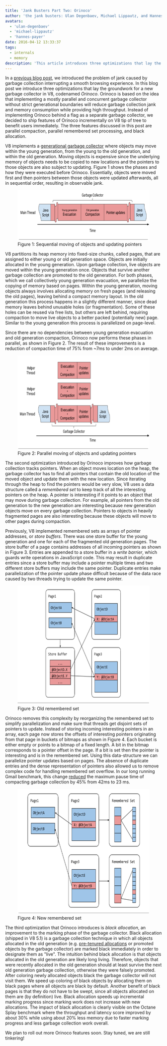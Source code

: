 ```yaml
---
title: 'Jank Busters Part Two: Orinoco'
author: 'the jank busters: Ulan Degenbaev, Michael Lippautz, and Hannes Payer'
avatars:
  - 'ulan-degenbaev'
  - 'michael-lippautz'
  - 'hannes-payer'
date: 2016-04-12 13:33:37
tags:
  - internals
  - memory
description: 'This article introduces three optimizations that lay the groundwork for a new garbage collector in V8, codenamed Orinoco.'
---
```

In a [previous blog post](/blog/jank-busters), we introduced the problem of jank caused by garbage collection interrupting a smooth browsing experience. In this blog post we introduce three optimizations that lay the groundwork for a new garbage collector in V8, codenamed _Orinoco_. Orinoco is based on the idea that implementing a mostly parallel and concurrent garbage collector without strict generational boundaries will reduce garbage collection jank and memory consumption while providing high throughput. Instead of implementing Orinoco behind a flag as a separate garbage collector, we decided to ship features of Orinoco incrementally on V8 tip of tree to benefit users immediately. The three features discussed in this post are parallel compaction, parallel remembered set processing, and black allocation.

V8 implements a [generational garbage collector](https://en.wikipedia.org/wiki/Garbage_collection_(computer_science)#Generational) where objects may move within the young generation, from the young to the old generation, and within the old generation. Moving objects is expensive since the underlying memory of objects needs to be copied to new locations and the pointers to those objects are also subject to updating. Figure 1 shows the phases and how they were executed before Orinoco. Essentially, objects were moved first and then pointers between those objects were updated afterwards, all in sequential order, resulting in observable jank.

<figure>
  <img src="/_img/orinoco/sequential.png" width="629" height="162" alt="" loading="lazy">
  <figcaption>Figure 1: Sequential moving of objects and updating pointers</figcaption>
</figure>

V8 partitions its heap memory into fixed-size chunks, called pages, that are assigned to either young or old generation space. Objects are initially allocated in the young generation. Upon garbage collection, live objects are moved within the young generation once. Objects that survive another garbage collection are promoted to the old generation. For both phases, which we call collectively young generation evacuation, we parallelize the copying of memory based on pages. Within the young generation, moving objects always involves allocating memory on fresh pages (and releasing the old pages), leaving behind a compact memory layout. In the old generation this process happens in a slightly different manner, since dead memory leaves behind unusable holes (or fragmentation). Some of these holes can be reused via free lists, but others are left behind, requiring compaction to move live objects to a better packed (potentially new) page. Similar to the young generation this process is parallelized on page-level.

Since there are no dependencies between young generation evacuation and old generation compaction, Orinoco now performs these phases in parallel, as shown in Figure 2. The result of these improvements is a reduction of compaction time of 75% from ~7ms to under 2ms on average.

<figure>
  <img src="/_img/orinoco/parallel.png" width="625" height="302" alt="" loading="lazy">
  <figcaption>Figure 2: Parallel moving of objects and updating pointers</figcaption>
</figure>

The second optimization introduced by Orinoco improves how garbage collection tracks pointers. When an object moves location on the heap, the garbage collector has to find all pointers that contain the old location of the moved object and update them with the new location. Since iterating through the heap to find the pointers would be very slow, V8 uses a data structure called a _remembered_ _set_ to keep track of all the interesting pointers on the heap. A pointer is interesting if it points to an object that may move during garbage collection. For example, all pointers from the old generation to the new generation are interesting because new generation objects move on every garbage collection. Pointers to objects in heavily fragmented pages are also interesting because these objects will move to other pages during compaction.

Previously, V8 implemented remembered sets as arrays of pointer addresses, or _store buffers_. There was one store buffer for the young generation and one for each of the fragmented old generation pages. The store buffer of a page contains addresses of all incoming pointers as shown in Figure 3. Entries are appended to a store buffer in a _write barrier_, which guards write operations in JavaScript code. This may result in duplicate entries since a store buffer may include a pointer multiple times and two different store buffers may include the same pointer. Duplicate entries make parallelization of the pointer update phase difficult because of the data race caused by two threads trying to update the same pointer.

<figure>
  <img src="/_img/orinoco/old-remembered-set.png" width="618" height="382" alt="" loading="lazy">
  <figcaption>Figure 3: Old remembered set</figcaption>
</figure>

Orinoco removes this complexity by reorganizing the remembered set to simplify parallelization and make sure that threads get disjoint sets of pointers to update. Instead of storing incoming interesting pointers in an array, each page now stores the offsets of interesting pointers originating from that page in buckets of bitmaps as shown in Figure 4. Each bucket is either empty or points to a bitmap of a fixed length. A bit in the bitmap corresponds to a pointer offset in the page. If a bit is set then the pointer is interesting and is in the remembered set. Using this data-structure we can parallelize pointer updates based on pages. The absence of duplicate entries and the dense representation of pointers also allowed us to remove complex code for handling remembered set overflow. In our long running Gmail benchmark, this change [reduced](https://drive.google.com/file/d/0BxRQ51WfVicyMk9nYUk5YVY1VjQ/view) the maximum pause time of compacting garbage collection by 45% from 42ms to 23 ms.

<figure>
  <img src="/_img/orinoco/new-remembered-set.png" width="622" height="402" alt="" loading="lazy">
  <figcaption>Figure 4: New remembered set</figcaption>
</figure>

The third optimization that Orinoco introduces is _black allocation_, an improvement to the marking phase of the garbage collector. Black allocation (shipped in V8 5.1) is a garbage collection technique in which all objects allocated in the old generation (e.g. [pre-tenured allocations](http://research.google.com/pubs/pub43823.html) or promoted objects by the garbage collector) are marked black immediately in order to designate them as "live". The intuition behind black allocation is that objects allocated in the old generation are likely long living. Therefore, objects that were recently allocated in the old generation should at least survive the next old generation garbage collection, otherwise they were falsely promoted. After coloring newly allocated objects black the garbage collector will not visit them. We speed up coloring of black objects by allocating them on black pages where all objects are black by default. Another benefit of black pages is that they do not have to be swept, since all objects allocated on them are (by definition) live. Black allocation speeds up incremental marking progress since marking work does not increase with new allocations. The impact of black allocation is clearly visible on the Octane Splay benchmark where the throughput and latency score improved by about 30% while using about 20% less memory due to faster marking progress and less garbage collection work overall.

We plan to roll out more Orinoco features soon. Stay tuned, we are still tinkering!
